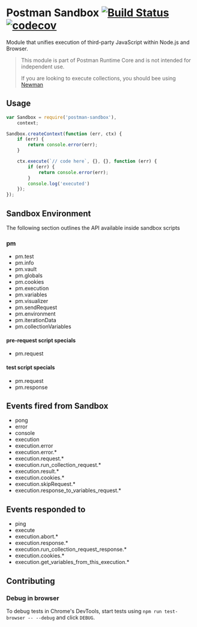 # Postman Sandbox [![Build Status](https://github.com/postmanlabs/postman-sandbox/actions/workflows/ci.yml/badge.svg)](https://github.com/postmanlabs/postman-sandbox/actions/workflows/ci.yml) [![codecov](https://codecov.io/gh/postmanlabs/postman-sandbox/branch/develop/graph/badge.svg)](https://codecov.io/gh/postmanlabs/postman-sandbox)

Module that unifies execution of third-party JavaScript within Node.js and Browser.

> This module is part of Postman Runtime Core and is not intended for independent use.
>
> If you are looking to execute collections, you should bee using [Newman](https://github.com/postmanlabs/newman)

## Usage
```js
var Sandbox = require('postman-sandbox'),
    context;

Sandbox.createContext(function (err, ctx) {
    if (err) {
        return console.error(err);
    }

    ctx.execute(`// code here`, {}, {}, function (err) {
        if (err) {
            return console.error(err);
        }
        console.log('executed')
    });
});
```

## Sandbox Environment

The following section outlines the API available inside sandbox scripts

### pm

- pm.test
- pm.info
- pm.vault
- pm.globals
- pm.cookies
- pm.execution
- pm.variables
- pm.visualizer
- pm.sendRequest
- pm.environment
- pm.iterationData
- pm.collectionVariables

#### pre-request script specials

- pm.request

#### test script specials

- pm.request
- pm.response

## Events fired from Sandbox
- pong
- error
- console
- execution
- execution.error
- execution.error.*
- execution.request.*
- execution.run_collection_request.*
- execution.result.*
- execution.cookies.*
- execution.skipRequest.*
- execution.response_to_variables_request.*

## Events responded to
- ping
- execute
- execution.abort.*
- execution.response.*
- execution.run_collection_request_response.*
- execution.cookies.*
- execution.get_variables_from_this_execution.*

## Contributing

### Debug in browser

To debug tests in Chrome's DevTools, start tests using `npm run test-browser -- --debug` and click `DEBUG`.
